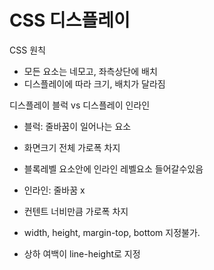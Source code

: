 # CSS 디스플레이

 CSS 원칙

- 모든 요소는 네모고, 좌측상단에 배치 
- 디스플레이에 따라 크기, 배치가 달라짐



디스플레이 블럭 vs 디스플레이 인라인

- 블럭: 줄바꿈이 일어나는 요소
- 화면크기 전체 가로폭 차지
- 블록레벨 요소안에 인라인 레벨요소 들어갈수있음



- 인라인: 줄바꿈 x
- 컨텐트 너비만큼 가로폭 차지
- width, height, margin-top, bottom 지정불가.
- 상하 여백이 line-height로 지정

